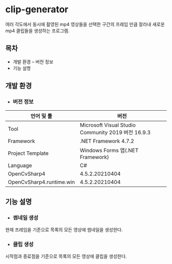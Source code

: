 # clip-generator
여러 각도에서 동시에 촬영된 mp4 영상들을 선택한 구간의 프레임 만큼 잘라내 새로운 mp4 클립들을 생성하는 프로그램.

## 목차
* 개발 환경
– 버전 정보
* 기능 설명

## 개발 환경
- ### 버전 정보

| 언어 및 툴 | 버전 |
|--|--|
| Tool | Microsoft Visual Studio Community 2019 버전 16.9.3 |
| Framework | .NET Framework 4.7.2 |
| Project Template | Windows Forms 앱(.NET Framework) |
| Language | C# |
| OpenCvSharp4 | 4.5.2.20210404 |
| OpenCvSharp4.runtime.win | 4.5.2.20210404 | 

## 기능 설명 
- ### 썸네일 생성 
현재 프레임을 기준으로 목록의 모든 영상에 썸네일을 생성한다. 

- ### 클립 생성
시작점과 종료점을 기준으로 목록의 모든 영상에 클립을 생성한다.
